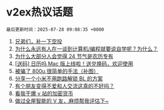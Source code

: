 # v2ex热议话题

`最后更新时间：2025-07-28 09:08:35 +0800`

1. [兄弟们，补一下空投](https://www.v2ex.com/t/1147952)
1. [为什么永远有人在一谈到计算机/编程就要说自学呢？为什么？](https://www.v2ex.com/t/1148028)
1. [为什么大部分人会觉得 24 节气是农历专有](https://www.v2ex.com/t/1148014)
1. [[送码] 日历吗 Mac 版上线啦！送兑换码，欢迎使用](https://www.v2ex.com/t/1148006)
1. [被骗了 800u,很简单的手法（补图）](https://www.v2ex.com/t/1147979)
1. [分享一个小米不用跑路解锁 BL 的方案](https://www.v2ex.com/t/1148044)
1. [有个朋友变得不爱和人交流这真的不好吗？](https://www.v2ex.com/t/1148055)
1. [看我干爆 v 站的加密货币](https://www.v2ex.com/t/1147944)
1. [做过全屋智能的 V 友，麻烦帮我评估下~](https://www.v2ex.com/t/1147992)

